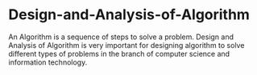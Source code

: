 # Design-and-Analysis-of-Algorithm
An Algorithm is a sequence of steps to solve a problem. Design and Analysis of Algorithm is very important for designing algorithm to solve different types of problems in the branch of computer science and information technology.
